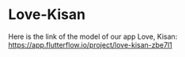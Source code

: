 # Love-Kisan

Here is the link of the model of our app Love, Kisan:
https://app.flutterflow.io/project/love-kisan-zbe7l1
